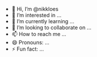 - 👋 Hi, I’m @nikkloes
- 👀 I’m interested in ...
- 🌱 I’m currently learning ...
- 💞️ I’m looking to collaborate on ...
- 📫 How to reach me ...
- 😄 Pronouns: ...
- ⚡ Fun fact: ...

<!---
nikkloes/nikkloes is a ✨ special ✨ repository because its `README.md` (this file) appears on your GitHub profile.
You can click the Preview link to take a look at your changes.
--->
